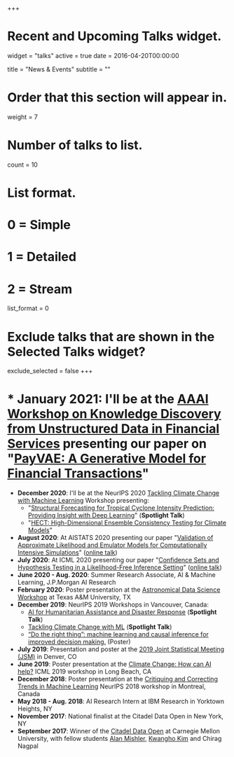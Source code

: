 +++
# Recent and Upcoming Talks widget.
widget = "talks"
active = true
date = 2016-04-20T00:00:00

title = "News & Events"
subtitle = ""

# Order that this section will appear in.
weight = 7

# Number of talks to list.
count = 10

# List format.
#   0 = Simple
#   1 = Detailed
#   2 = Stream
list_format = 0

# Exclude talks that are shown in the Selected Talks widget?
exclude_selected = false
+++
# * <b>January 2021</b>: I'll be at the [AAAI Workshop on Knowledge Discovery from Unstructured Data in Financial Services](https://aaai-kdf.github.io/kdf2021/accepted_papers) presenting our paper on "[PayVAE: A Generative Model for Financial Transactions](https://aaai-kdf.github.io/kdf2021/accepted_papers)"
* <b>December 2020</b>: I'll be at the NeurIPS 2020 [Tackling Climate Change with Machine Learning](https://www.climatechange.ai/events/neurips2020) Workshop presenting:
    * "[Structural Forecasting for Tropical Cyclone Intensity Prediction: Providing Insight with Deep Learning](https://www.climatechange.ai/papers/neurips2020/80)" (<b>Spotlight Talk</b>)
    * "[HECT: High-Dimensional Ensemble Consistency Testing for Climate Models](https://www.climatechange.ai/papers/neurips2020/83)"
* <b>August 2020</b>: At AISTATS 2020 presenting our paper "[Validation of Approximate Likelihood and Emulator Models for Computationally Intensive Simulations](http://proceedings.mlr.press/v108/dalmasso20a.html)" ([online talk](https://slideslive.com/38930256/validation-of-approximate-likelihood-and-emulator-models-for-computationally-intensive-simulations?ref=account-folder-52123-folders))
* <b>July 2020</b>: At ICML 2020 presenting our paper "[Confidence Sets and Hypothesis Testing in a Likelihood-Free Inference Setting](https://proceedings.icml.cc/static/paper_files/icml/2020/4284-Paper.pdf)" ([online talk](https://icml.cc/virtual/2020/poster/6469))
* <b>June 2020 - Aug. 2020</b>: Summer Research Associate, AI & Machine Learning, J.P.Morgan AI Research
* <b>February 2020</b>: Poster presentation at the [Astronomical Data Science Workshop](https://calendar.tamu.edu/statistics/view/event/event_id/153058) at Texas A&M University, TX
* <b>December 2019</b>: NeurIPS 2019 Workshops in Vancouver, Canada:
  * [AI for Humanitarian Assistance and Disaster Response](https://www.hadr.ai/) (<b>Spotlight Talk</b>)
  * [Tackling Climate Change with ML](https://www.climatechange.ai/NeurIPS2019_workshop.html) (<b>Spotlight Talk</b>)
  * [“Do the right thing”: machine learning and causal inference for improved decision making.](http://tripods.cis.cornell.edu/neurips19_causalml/) (Poster)
* <b>July 2019</b>: Presentation and poster at the [2019 Joint Statistical Meeting (JSM)](https://ww2.amstat.org/meetings/jsm/2019/) in Denver, CO
* <b>June 2019</b>: Poster presentation at the [Climate Change: How can AI help?](https://www.climatechange.ai/ICML2019_workshop.html) ICML 2019 workshop in Long Beach, CA
* <b>December 2018</b>: Poster presentation at the [Critiquing and Correcting Trends in Machine Learning](https://ml-critique-correct.github.io/) NeurIPS 2018 workshop in Montreal, Canada
* <b>May 2018 - Aug. 2018</b>: AI Research Intern at IBM Research in Yorktown Heights, NY
* <b>November 2017</b>: National finalist at the Citadel Data Open in New York, NY
* <b>September 2017</b>: Winner of the [Citadel Data Open](https://www.cmu.edu/dietrich/news/news-stories/2017/november/statistics-datathons.html) at Carnegie Mellon University, with fellow students [Alan Mishler](https://amishler.github.io/), [Kwangho Kim](https://www.linkedin.com/in/kwangho-joshua-kim/) and Chirag Nagpal
